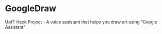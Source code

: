 # GoogleDraw
UofT Hack Project - A voice assistant that helps you draw art using "Google Assistant"
